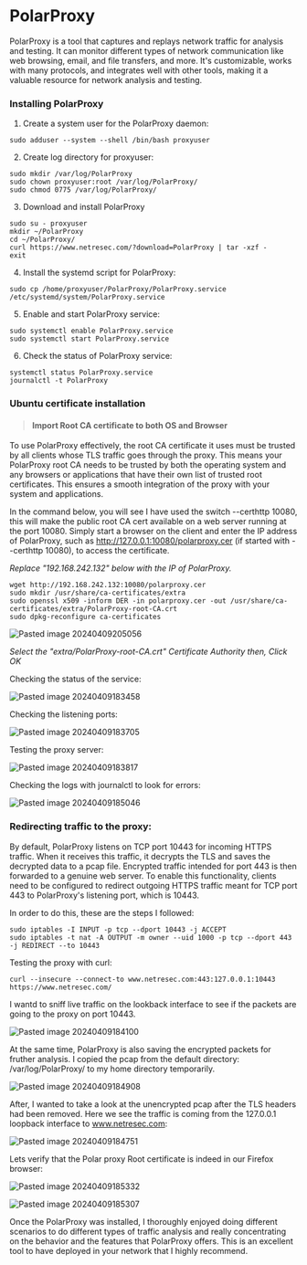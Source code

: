# PolarProxy

PolarProxy is a tool that captures and replays network traffic for analysis and testing. It can monitor different types of network communication like web browsing, email, and file transfers, and more. It's customizable, works with many protocols, and integrates well with other tools, making it a valuable resource for network analysis and testing.

### Installing PolarProxy

1. Create a system user for the PolarProxy daemon:

```
sudo adduser --system --shell /bin/bash proxyuser
```
2. Create log directory for proxyuser:
```
sudo mkdir /var/log/PolarProxy  
sudo chown proxyuser:root /var/log/PolarProxy/  
sudo chmod 0775 /var/log/PolarProxy/
```
3. Download and install PolarProxy
```
sudo su - proxyuser
mkdir ~/PolarProxy
cd ~/PolarProxy/
curl https://www.netresec.com/?download=PolarProxy | tar -xzf -
exit
```

4. Install the systemd script for PolarProxy:
```
sudo cp /home/proxyuser/PolarProxy/PolarProxy.service /etc/systemd/system/PolarProxy.service
```

5. Enable and start PolarProxy service:
```
sudo systemctl enable PolarProxy.service  
sudo systemctl start PolarProxy.service
```

6. Check the status of PolarProxy service:
```
systemctl status PolarProxy.service  
journalctl -t PolarProxy
```

### Ubuntu certificate installation

>#### Import Root CA certificate to both OS and Browser

To use PolarProxy effectively, the root CA certificate it uses must be trusted by all clients whose TLS traffic goes through the proxy. This means your PolarProxy root CA needs to be trusted by both the operating system and any browsers or applications that have their own list of trusted root certificates. This ensures a smooth integration of the proxy with your system and applications.

In the command below, you will see I have used the switch --certhttp 10080, this will make the public root CA cert available on a web server running at the port 10080. Simply start a browser on the client and enter the IP address of PolarProxy, such as http://127.0.0.1:10080/polarproxy.cer (if started with --certhttp 10080), to access the certificate.

_Replace "192.168.242.132" below with the IP of PolarProxy._

```
wget http://192.168.242.132:10080/polarproxy.cer
sudo mkdir /usr/share/ca-certificates/extra
sudo openssl x509 -inform DER -in polarproxy.cer -out /usr/share/ca-certificates/extra/PolarProxy-root-CA.crt
sudo dpkg-reconfigure ca-certificates
```

![Pasted image 20240409205056](https://github.com/lm3nitro/Projects/assets/55665256/97ed41dd-3f34-4a30-b26b-4566c8e16fe1)

*Select the "extra/PolarProxy-root-CA.crt" Certificate Authority then, Click OK*

Checking the status of the service:

![Pasted image 20240409183458](https://github.com/lm3nitro/Projects/assets/55665256/37c9bf8f-5688-46eb-a692-d6877587e061)

Checking the listening ports:

![Pasted image 20240409183705](https://github.com/lm3nitro/Projects/assets/55665256/ee4582c3-d38c-437e-bd15-8da3487ec356)

Testing the proxy server:

![Pasted image 20240409183817](https://github.com/lm3nitro/Projects/assets/55665256/c081370f-bb71-4d05-a6c4-5bb7ee672635)

Checking the logs with journalctl to look for errors:

![Pasted image 20240409185046](https://github.com/lm3nitro/Projects/assets/55665256/aa88535e-1941-4f5f-bc4f-d3d325e12dd8)


### Redirecting traffic to the proxy:

By default, PolarProxy listens on TCP port 10443 for incoming HTTPS traffic. When it receives this traffic, it decrypts the TLS and saves the decrypted data to a pcap file. Encrypted traffic intended for port 443 is then forwarded to a genuine web server. To enable this functionality, clients need to be configured to redirect outgoing HTTPS traffic meant for TCP port 443 to PolarProxy's listening port, which is 10443.

In order to do this, these are the steps I followed:
```
sudo iptables -I INPUT -p tcp --dport 10443 -j ACCEPT  
sudo iptables -t nat -A OUTPUT -m owner --uid 1000 -p tcp --dport 443 -j REDIRECT --to 10443
```

Testing the proxy with curl:
```
curl --insecure --connect-to www.netresec.com:443:127.0.0.1:10443 https://www.netresec.com/
```

I wantd to sniff live traffic on the lookback interface to see if the packets are going to the proxy on port 10443.

![Pasted image 20240409184100](https://github.com/lm3nitro/Projects/assets/55665256/eb18e7e0-78d7-47d4-92f1-1dda6600028b)


At the same time, PolarProxy is also saving the encrypted packets for fruther analysis. I copied the pcap from the default directory: /var/log/PolarProxy/ to my home directory temporarily.

![Pasted image 20240409184908](https://github.com/lm3nitro/Projects/assets/55665256/68b084e2-6038-4871-8419-a5c10998b0fc)

After, I wanted to take a look at the unencrypted pcap after the TLS headers had been removed. Here we see the traffic is coming from the 127.0.0.1 loopback interface to www.netresec.com:

![Pasted image 20240409184751](https://github.com/lm3nitro/Projects/assets/55665256/534ef2bd-ce5b-4ca3-8a27-f4e702a468ad)

Lets verify that the Polar proxy Root certificate is indeed in our Firefox browser:

![Pasted image 20240409185332](https://github.com/lm3nitro/Projects/assets/55665256/bc313936-e861-48a6-bdb4-41f450120831)

![Pasted image 20240409185307](https://github.com/lm3nitro/Projects/assets/55665256/8bdfb19f-ff61-4009-bc19-64fd6af7a092)


Once the PolarProxy was installed, I thoroughly enjoyed doing different scenarios to do different types of traffic analysis and really concentrating on the behavior and the features that PolarProxy offers. This is an excellent tool to have deployed in your network that I highly recommend. 
